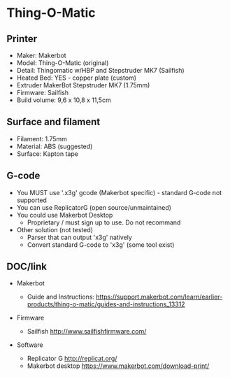 # Thing-O-Matic

## Printer

* Maker: Makerbot
* Model: Thing-O-Matic (original)
* Detail: Thingomatic w/HBP and Stepstruder MK7 (Sailfish)
* Heated Bed: YES - copper plate (custom)
* Extruder MakerBot Stepstruder MK7 (1.75mm)
* Firmware: Sailfish 
* Build volume: 9,6 x 10,8 x 11,5cm 

## Surface and filament

* Filament: 1.75mm
* Material: ABS (suggested)
* Surface: Kapton tape

## G-code

* You MUST use '.x3g' gcode (Makerbot specific) - standard G-code not supported
* You can use ReplicatorG (open source/unmaintained)
* You could use Makerbot Desktop
  * Proprietary / must sign up to use. Do not recommand
* Other solution (not tested)
  * Parser that can output 'x3g' natively
  * Convert standard G-code to 'x3g' (some tool exist)


## DOC/link

* Makerbot
  * Guide and Instructions: <https://support.makerbot.com/learn/earlier-products/thing-o-matic/guides-and-instructions_13312>

* Firmware
  * Sailfish <http://www.sailfishfirmware.com/>

* Software
  * Replicator G <http://replicat.org/>
  * Makerbot desktop <https://www.makerbot.com/download-print/>
